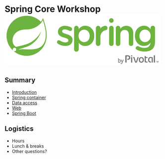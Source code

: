 # Spring Core Workshop <img src="ressources/images/spring-by-pivotal.png" alt="Logo Spring" >

<!-- .slide: class="page-title" -->




## Summary

<!-- .slide: id="master-toc" class="toc" -->

*   [Introduction](#/1)
*   [Spring container](#/2)
*   [Data access](#/3)
*   [Web](#/4)
*   [Spring Boot](#/5)



## Logistics

* Hours
* Lunch & breaks
* Other questions?



<!-- .slide: class="page-questions" -->
